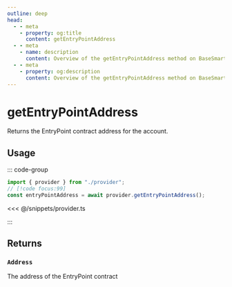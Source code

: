 ```yaml
---
outline: deep
head:
  - - meta
    - property: og:title
      content: getEntryPointAddress
  - - meta
    - name: description
      content: Overview of the getEntryPointAddress method on BaseSmartContractAccount
  - - meta
    - property: og:description
      content: Overview of the getEntryPointAddress method on BaseSmartContractAccount
---
```


# getEntryPointAddress

Returns the EntryPoint contract address for the account.

## Usage

::: code-group

```ts [example.ts]
import { provider } from "./provider";
// [!code focus:99]
const entryPointAddress = await provider.getEntryPointAddress();
```

<<< @/snippets/provider.ts

:::

## Returns

### `Address`

The address of the EntryPoint contract
